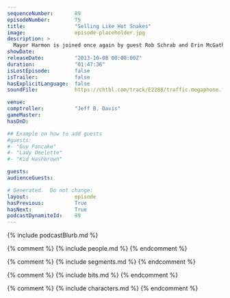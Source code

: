 ```yaml
---
sequenceNumber:       89
episodeNumber:        75
title:                "Selling Like Hot Snakes"
image:                episode-placeholder.jpg
description: >
  Mayor Harmon is joined once again by guest Rob Schrab and Erin McGathy plays the role of Comptroller. Spontaneous combustion, peeing your pants and letters from reddit await you in this weeks Harmontown!
showDate:             
releaseDate:          "2013-10-08 00:08:00Z"
duration:             "01:47:36"
isLostEpisode:        false
isTrailer:            false
hasExplicitLanguage:  false
soundFile:            https://chtbl.com/track/E2288/traffic.megaphone.fm/STA6599196205.mp3?updated=1560295820

venue:                
comptroller:          "Jeff B. Davis"
gameMaster:           
hasDnD:               

## Example on how to add guests
#guests:
#- "Guy Pancake"
#- "Lady Omelette"
#- "Kid Hashbrown"

guests:
audienceGuests:

# Generated.  Do not change:
layout:               episode
hasPrevious:          True
hasNext:              True
podcastDynamiteId:    89
---
```


{% include podcastBlurb.md %}

{% comment %}
{% include people.md %}
{% endcomment %}

{% comment %}
{% include segments.md %}
{% endcomment %}

{% comment %}
{% include bits.md %}
{% endcomment %}

{% comment %}
{% include characters.md %}
{% endcomment %}
